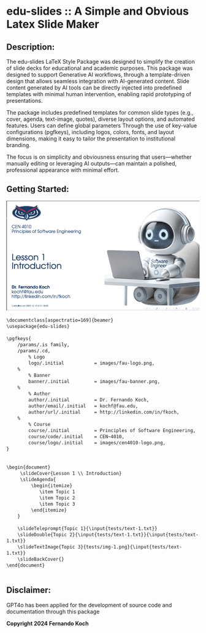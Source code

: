 # edu-slides :: A Simple and Obvious Latex Slide Maker

## Description:
The edu-slides LaTeX Style Package was designed to simplify the creation of slide decks 
for educational and academic purposes. This package was designed to support 
Generative AI workflows, through a template-driven design that allows seamless integration 
with AI-generated content. Slide content generated by AI tools can be directly 
injected into predefined templates with minimal human intervention, enabling rapid 
prototyping of presentations. 

The package includes predefined templates  for common slide types (e.g., cover, agenda, 
text-image, quotes), diverse layout options, and automated features. Users can define 
global parameters Through the use of key-value configurations (pgfkeys), including logos, 
colors, fonts, and layout dimensions, making it easy to tailor the presentation 
to institutional branding. 

The focus is on simplicity and obviousness ensuring that users—whether manually editing 
or leveraging AI outputs—can maintain a polished, professional appearance with minimal effort. 

## Getting Started:

![Quick Example](example-1.gif)

```
\documentclass[aspectratio=169]{beamer}
\usepackage{edu-slides}

\pgfkeys{
    /params/.is family,
    /params/.cd,
        % Logo
        logo/.initial           = images/fau-logo.png,
    %
        % Banner
        banner/.initial         = images/fau-banner.png,
    %            
        % Author
        author/.initial         = Dr. Fernando Koch,
        author/email/.initial   = kochf@fau.edu,
        author/url/.initial     = http://linkedin.com/in/fkoch,
    % 
        % Course
        course/.initial         = Principles of Software Engineering,
        course/code/.initial    = CEN~4010,
        course/logo/.initial    = images/cen4010-logo.png,
}


\begin{document}
     \slideCover{Lesson 1 \\ Introduction}
     \slideAgenda{
         \begin{itemize}
            \item Topic 1
            \item Topic 2
            \item Topic 3
         \end{itemize}
    }

    \slideTeleprompt{Topic 1}{\input{tests/text-1.txt}}
    \slideDouble{Topic 2}{\input{tests/text-1.txt}}{\input{tests/text-1.txt}}
    \slideTextImage{Topic 3}{tests/img-1.png}{\input{tests/text-1.txt}}
    \slideBackCover{}
\end{document}


```

## Disclaimer: 
GPT4o has been applied for the development of source code and documentation through this package

**Copyright 2024 Fernando Koch**
